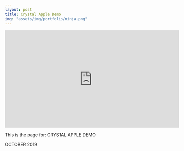 ```yaml
---
layout: post
title: Crystal Apple Demo
img: "assets/img/portfolio/ninja.png"
---
```


<iframe width="560" height="315" src="https://www.youtube.com/embed/fLfcTI8zces" title="YouTube video player" frameborder="0" allow="accelerometer; autoplay; clipboard-write; encrypted-media; gyroscope; picture-in-picture" allowfullscreen></iframe>

This is the page for: CRYSTAL APPLE DEMO

OCTOBER 2019

